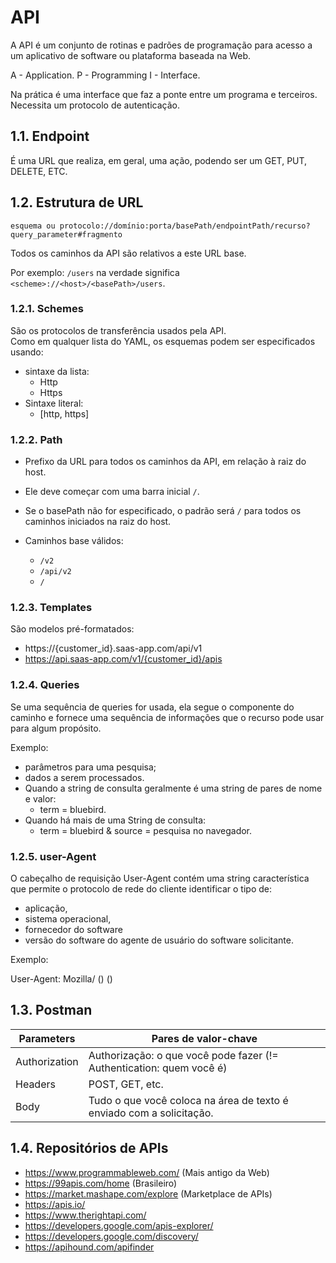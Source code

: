 # API

A API é um conjunto de rotinas e padrões de programação para acesso a um aplicativo de software ou plataforma baseada na Web. 

A - Application. 
P - Programming
I - Interface.

Na prática é uma interface que faz a ponte entre um programa e terceiros. Necessita um protocolo de autenticação. 

## 1.1. Endpoint

É uma URL que realiza, em geral, uma ação, podendo ser um GET, PUT, DELETE, ETC. 

## 1.2. Estrutura de URL

`esquema ou protocolo://domínio:porta/basePath/endpointPath/recurso?query_parameter#fragmento`

Todos os caminhos da API são relativos a este URL base.  

Por exemplo: `/users` na verdade significa `<scheme>://<host>/<basePath>/users`. 

### 1.2.1. Schemes 

São os protocolos de transferência usados pela API.  
Como em qualquer lista do YAML, os esquemas podem ser especificados usando:

* sintaxe da lista: 
  * Http 
  * Https 
* Sintaxe literal:  
  * [http, https] 

### 1.2.2. Path 

* Prefixo da URL para todos os caminhos da API, em relação à raiz do host.  

* Ele deve começar com uma barra inicial `/`.  

* Se o basePath não for especificado, o padrão será `/`  para todos os caminhos iniciados na raiz do host.  

* Caminhos base válidos: 
  * `/v2` 
  * `/api/v2` 
  * `/` 

### 1.2.3. Templates 

São modelos pré-formatados:

  * https://{customer_id}.saas-app.com/api/v1 
  * https://api.saas-app.com/v1/{customer_id}/apis 

### 1.2.4. Queries 

Se uma sequência de queries for usada, ela segue o componente do caminho e fornece uma sequência de informações que o recurso pode usar para algum propósito.  

Exemplo: 

* parâmetros para uma pesquisa; 
* dados a serem processados. 
* Quando a string de consulta geralmente é uma string de pares de nome e valor: 
  * term = bluebird.  
* Quando há mais de uma String de consulta:  
  * term = bluebird & source = pesquisa no navegador. 

### 1.2.5. user-Agent 

O cabeçalho de requisição User-Agent contém uma string característica que permite o protocolo de rede do cliente identificar o tipo de:  

* aplicação,  
* sistema operacional,  
* fornecedor do software  
* versão do software do agente de usuário do software solicitante. 

Exemplo: 

User-Agent: Mozilla/<version> (<system-information>) <platform> (<platform-details>) <extensions> 

## 1.3. Postman
    
| Parameters | Pares de valor-chave  |
|--|--|
| Authorization | Authorização: o que você  pode  fazer (!= Authentication: quem  você é)|
| Headers | POST, GET, etc. 
| Body | Tudo o que você  coloca  na  área de texto é enviado com a solicitação.| 

## 1.4. Repositórios de APIs

* https://www.programmableweb.com/ (Mais antigo da Web) 
* https://99apis.com/home (Brasileiro) 
* https://market.mashape.com/explore (Marketplace de APIs) 
* https://apis.io/ 
* https://www.therightapi.com/ 
* https://developers.google.com/apis-explorer/ 
* https://developers.google.com/discovery/ 
* https://apihound.com/apifinder 
